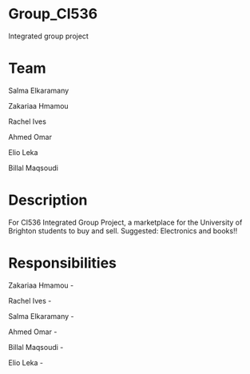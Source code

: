# Group_CI536
Integrated group project

# Team 
Salma Elkaramany

Zakariaa Hmamou

Rachel Ives

Ahmed Omar

Elio Leka

Billal Maqsoudi

# Description
For CI536 Integrated Group Project, a marketplace for the University of Brighton students to buy and sell. Suggested: Electronics and books!!

# Responsibilities

Zakariaa Hmamou -

Rachel Ives -

Salma Elkaramany - 

Ahmed Omar - 

Billal Maqsoudi - 

Elio Leka -

